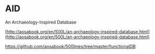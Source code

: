 # AID 

An Archaeology-Inspired Database

[http://aosabook.org/en/500L/an-archaeology-inspired-database.html](http://aosabook.org/en/500L/an-archaeology-inspired-database.html) 

https://github.com/aosabook/500lines/tree/master/functionalDB
